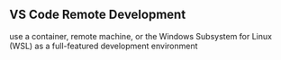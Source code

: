 ## VS Code Remote Development
use a container, remote machine, or the Windows Subsystem for Linux (WSL) as a full-featured development environment